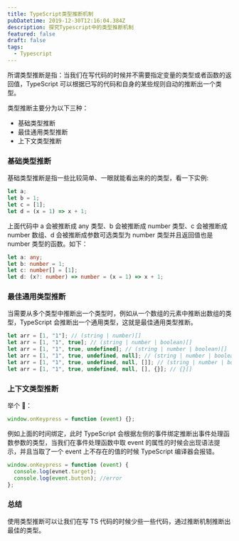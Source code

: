 ```yaml
---
title: TypeScript类型推断机制
pubDatetime: 2019-12-30T12:16:04.384Z
description: 探究Typescript中的类型推断机制
featured: false
draft: false
tags:
  - Typescript
---
```


所谓类型推断是指：当我们在写代码的时候并不需要指定变量的类型或者函数的返回值，TypeScript 可以根据已写的代码和自身的某些规则自动的推断出一个类型。

类型推断主要分为以下三种：

- 基础类型推断
- 最佳通用类型推断
- 上下文类型推断

### 基础类型推断

基础类型推断是指一些比较简单、一眼就能看出来的的类型，看一下实例:

```ts
let a;
let b = 1;
let c = [1];
let d = (x = 1) => x + 1;
```

上面代码中 a 会被推断成 any 类型、b 会被推断成 number 类型、c 会被推断成 number 数组、d 会被推断成参数可选类型为 number 类型并且返回值也是 number 类型的函数。如下：

```ts
let a: any;
let b: number = 1;
let c: number[] = [1];
let d: (x?: number) => number = (x = 1) => x + 1;
```

### 最佳通用类型推断

当需要从多个类型中推断出一个类型时，例如从一个数组的元素中推断出数组的类型，TypeScript 会推断出一个通用类型，这就是最佳通用类型推断。

```ts
let arr = [1, "1"]; // (string | number)[]
let arr = [1, "1", true]; // (string | number | boolean)[]
let arr = [1, "1", true, undefined]; // (string | number | boolean)[]
let arr = [1, "1", true, undefined, null]; // (string | number | boolean)[]
let arr = [1, "1", true, undefined, null, []]; // (string | number | boolean | any[])[]
let arr = [1, "1", true, undefined, null, [], {}]; // {}[]
```

### 上下文类型推断

举个 🌰：

```ts
window.onKeypress = function (event) {};
```

例如上面的时间绑定，此时 TypeScript 会根据左侧的事件绑定推断出事件处理函数参数的类型，当我们在事件处理函数中取 event 的属性的时候会出现语法提示，并且当取了一个 event 上不存在的值的时候 TypeScript 编译器会报错。

```ts
window.onKeypress = function (event) {
  console.log(evnet.target);
  console.log(event.button); //error
};
```

### 总结

使用类型推断可以让我们在写 TS 代码的时候少些一些代码，通过推断机制推断出最佳的类型。
